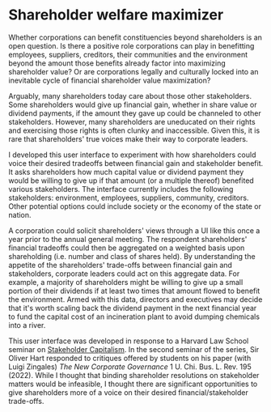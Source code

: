 # Shareholder welfare maximizer

Whether corporations can benefit constituencies beyond shareholders is an open question. Is there a positive role corporations can play in benefitting employees, suppliers, creditors, their communities and the environment beyond the amount those benefits already factor into maximizing shareholder value? Or are corporations legally and culturally locked into an inevitable cycle of financial shareholder value maximization?

Arguably, many shareholders today care about those other stakeholders. Some shareholders would give up financial gain, whether in share value or dividend payments, if the amount they gave up could be channeled to other stakeholders. However, many shareholders are uneducated on their rights and exercising those rights is often clunky and inaccessible. Given this, it is rare that shareholders' true voices make their way to corporate leaders.

I developed this user interface to experiment with how shareholders could voice their desired tradeoffs between financial gain and stakeholder benefit. It asks shareholders how much capital value or dividend payment they would be willing to give up if that amount (or a multiple thereof) benefited various stakeholders. The interface currently includes the following stakeholders: environment, employees, suppliers, community, creditors. Other potential options could include society or the economy of the state or nation.

A corporation could solicit shareholders' views through a UI like this once a year prior to the annual general meeting. The respondent shareholders' financial tradeoffs could then be aggregated on a weighted basis upon shareholding (i.e. number and class of shares held). By understanding the appetite of the shareholders' trade-offs between financial gain and stakeholders, corporate leaders could act on this aggregate data. For example, a majority of shareholders might be willing to give up a small portion of their dividends if at least two times that amount flowed to benefit the environment. Armed with this data, directors and executives may decide that it's worth scaling back the dividend payment in the next financial year to fund the capital cost of an incineration plant to avoid dumping chemicals into a river.

This user interface was developed in response to a Harvard Law School seminar on [Stakeholder Capitalism](https://hls.harvard.edu/courses/stakeholder-capitalism-3/). In the second seminar of the series, Sir Oliver Hart responded to critiques offered by students on his paper (with Luigi Zingales) _The New Corporate Governance_ 1 U. Chi. Bus. L. Rev. 195 (2022). While I thought that binding shareholder resolutions on stakeholder matters would be infeasible, I thought there are significant opportunities to give shareholders more of a voice on their desired financial/stakeholder trade-offs.
